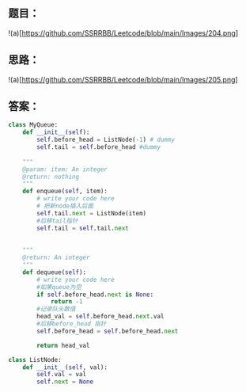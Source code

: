 ## 题目：
!(a)[https://github.com/SSRRBB/Leetcode/blob/main/Images/204.png]

## 思路：
!(a)[https://github.com/SSRRBB/Leetcode/blob/main/Images/205.png]

## 答案：
```python
class MyQueue:
    def __init__(self):
        self.before_head = ListNode(-1) # dummy
        self.tail = self.before_head #dummy
    
    """
    @param: item: An integer
    @return: nothing
    """
    def enqueue(self, item):
        # write your code here
        # 把新node插入后面
        self.tail.next = ListNode(item)
        #后移tail指针
        self.tail = self.tail.next
    
    
    """
    @return: An integer
    """
    def dequeue(self):
        # write your code here
        #如果queue为空
        if self.before_head.next is None:
            return -1
        #记录队头数值
        head_val = self.before_head.next.val
        #后移before_head 指针
        self.before_head = self.before_head.next

        return head_val

class ListNode:
    def __init__(self, val):
        self.val = val
        self.next = None


```
